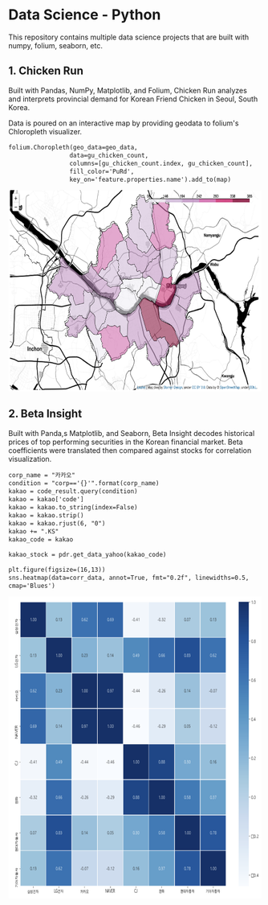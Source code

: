 # Data Science - Python

This repository contains multiple data science projects that are built with
numpy, folium, seaborn, etc.

## 1. Chicken Run

Built with Pandas, NumPy, Matplotlib, and Folium, Chicken Run analyzes and
interprets provincial demand for Korean Friend Chicken in Seoul, South Korea.

Data is poured on an interactive map by providing geodata to folium's
Chloropleth visualizer.

```
folium.Choropleth(geo_data=geo_data,
                 data=gu_chicken_count,
                 columns=[gu_chicken_count.index, gu_chicken_count],
                 fill_color='PuRd',
                 key_on='feature.properties.name').add_to(map)
```

<img src="images/chicken_map.png" width="800" height="400">

## 2. Beta Insight

Built with Panda,s Matplotlib, and Seaborn, Beta Insight decodes historical
prices of top performing securities in the Korean financial market. Beta
coefficients were translated then compared against stocks for correlation
visualization.

```
corp_name = "카카오"
condition = "corp=='{}'".format(corp_name)
kakao = code_result.query(condition)
kakao = kakao['code']
kakao = kakao.to_string(index=False)
kakao = kakao.strip()
kakao = kakao.rjust(6, "0")
kakao += ".KS"
kakao_code = kakao
```

```
kakao_stock = pdr.get_data_yahoo(kakao_code)
```

```
plt.figure(figsize=(16,13))
sns.heatmap(data=corr_data, annot=True, fmt="0.2f", linewidths=0.5, cmap='Blues')
```

<img src="images/beta-insight.png" width="800" height="600">
